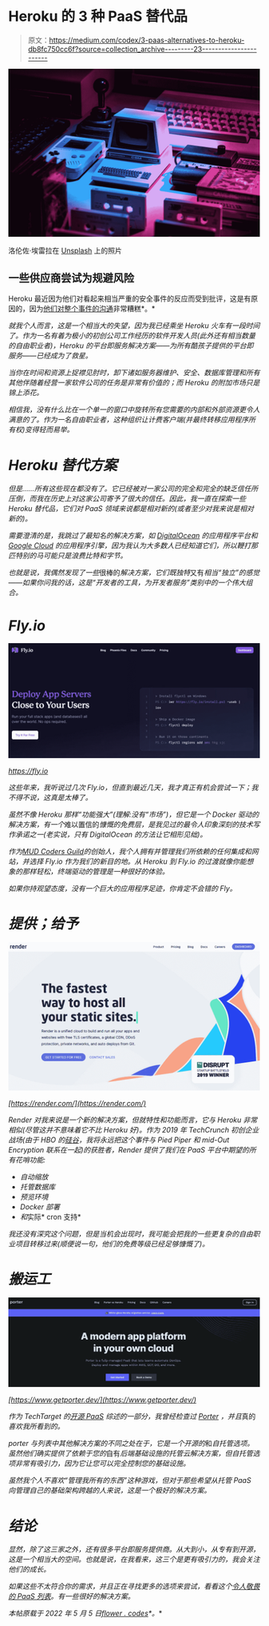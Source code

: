 # Heroku 的 3 种 PaaS 替代品

> 原文：<https://medium.com/codex/3-paas-alternatives-to-heroku-db8fc750cc6f?source=collection_archive---------23----------------------->

![](img/d30915b6c45f4c083c53298db031d15e.png)

洛伦佐·埃雷拉在 [Unsplash](https://unsplash.com?utm_source=medium&utm_medium=referral) 上的照片

## 一些供应商尝试为规避风险

Heroku 最近因为他们对看起来相当严重的安全事件的反应而受到批评，这是有原因的，因为[他们对整个事件的沟通](https://www.theregister.com/2022/05/04/heroku_security_communication_dubbed_complete/)非常糟糕*。*

*就我个人而言，这是一个相当大的失望，因为我已经乘坐 Heroku 火车有一段时间了。作为一名有着为极小的初创公司工作经历的软件开发人员(此外还有相当数量的自由职业者)，Heroku 的平台即服务解决方案——为所有酷孩子提供的平台即服务——已经成为了救星。*

*当你在时间和资源上捉襟见肘时，卸下诸如服务器维护、安全、数据库管理和所有其他伴随着经营一家软件公司的任务是非常有价值的；而 Heroku 的附加市场只是锦上添花。*

*相信我，没有什么比在一个单一的窗口中旋转所有您需要的内部和外部资源更令人满意的了。作为一名自由职业者，这种组织让计费客户端(并最终转移应用程序所有权)变得轻而易举。*

# *Heroku 替代方案*

*但是……所有这些现在都没有了。它已经被对一家公司的完全和完全的缺乏信任所压倒，而我在历史上对这家公司寄予了很大的信任。因此，我一直在探索一些 Heroku 替代品，它们对 PaaS 领域来说都是相对新的(或者至少对我来说是相对新的)。*

*需要澄清的是，我跳过了最知名的解决方案，如 [DigitalOcean](https://m.do.co/c/a8eb87aea1f2) 的应用程序平台和 [Google Cloud](https://cloud.google.com/) 的应用程序引擎，因为我认为大多数人已经知道它们，所以鞭打那匹特别的马可能只是浪费比特和字节。*

*也就是说，我偶然发现了一些*很棒的*解决方案，它们既独特*又有*相当“独立”的感觉——如果你问我的话，这是“开发者的工具，为开发者服务”类别中的一个伟大组合。*

# *Fly.io*

*![](img/bee14769e8e1864e0793ef261f5d22d8.png)*

*https://fly.io*

*这些年来，我听说过几次 Fly.io，但直到最近几天，我才真正有机会尝试一下；我不得不说，这真是太棒了。*

*虽然不像 Heroku 那样“功能强大”(理解:没有“市场”)，但它是一个 Docker 驱动的解决方案，有一个*难以置信的*慷慨的免费层，是我见过的最令人印象深刻的技术写作承诺之一(老实说，只有 DigitalOcean 的方法让它相形见绌)。*

*作为[MUD Coders Guild](https://mudcoders.com/)的创始人，我个人拥有并管理我们所依赖的任何集成和网站，并选择 Fly.io 作为我们的新目的地。从 Heroku 到 Fly.io 的过渡就像你能想象的那样轻松，终端驱动的管理是一种很好的体验。*

*如果你持观望态度，没有一个巨大的应用程序足迹，你肯定不会错的 Fly。*

# *提供；给予*

*![](img/4f970aec189520e2fc1edf747bea7527.png)*

*[https://render.com/](https://render.com/)*

*Render 对我来说是一个新的解决方案，但就特性和功能而言，它与 Heroku 非常相似(尽管这并不意味着它不比 Heroku 好)。作为 2019 年 TechCrunch 初创企业战场(由于 HBO 的[硅谷](https://yewtu.be/watch?v=7G5Mf6Zqe0E)，我将永远把这个事件与 Pied Piper 和 mid-Out Encryption 联系在一起)的获胜者，Render 提供了我们在 PaaS 平台中期望的所有花哨功能:*

*   *自动缩放*
*   *托管数据库*
*   *预览环境*
*   *Docker 部署*
*   *和*实际* cron 支持*

*我还没有深究这个问题，但是当机会出现时，我可能会把我的一些更复杂的自由职业项目转移过来(顺便说一句，他们的免费等级已经足够慷慨了)。*

# *搬运工*

*![](img/9e9d7ad0b8794ef9988122b6508a7a1b.png)*

*[https://www.getporter.dev/](https://www.getporter.dev/)*

*作为 TechTarget 的[开源 PaaS](https://www.techtarget.com/searchcloudcomputing/feature/6-open-source-PaaS-options-developers-should-know) 综述的一部分，我曾经检查过 [Porter](https://www.getporter.dev/) ，并且*真的*喜欢我所看到的。*

*porter 与列表中其他解决方案的不同之处在于，它是一个开源的*和*自托管选项。虽然他们确实提供了依赖于您的*自有*后端基础设施的托管云解决方案，但自托管选项非常有吸引力，因为它让您可以完全控制您的基础设施。*

*虽然我个人不喜欢“管理我所有的东西”这种游戏，但对于那些希望从托管 PaaS 向管理自己的基础架构跨越的人来说，这是一个极好的解决方案。*

# *结论*

*显然，除了这三家之外，还有很多平台即服务提供商。从大到小，从专有到开源，这是一个相当大的空间。也就是说，在我看来，这三个是更有吸引力的，我会关注他们的成长。*

*如果这些不太符合你的需求，并且正在寻找更多的选项来尝试，看看这个[令人敬畏的 PaaS 列表](https://github.com/debarshibasak/awesome-paas)。有一些很好的解决方案。*

**本帖原载于 2022 年 5 月 5 日*[*flower . codes*](https://flower.codes/2022/05/05/heroku-alternatives.html)*。**